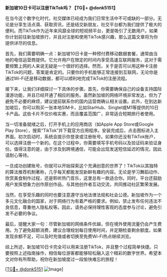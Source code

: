**新加坡10日卡可以注册TikTok吗？【TG💪+ @donk5151】**

在当今这个数字化时代，社交媒体已经成为我们日常生活中不可或缺的一部分。无论是分享生活点滴、获取资讯，还是结交新朋友，社交平台都为我们提供了极大的便利。而TikTok作为近年来风靡全球的短视频平台，更是吸引了无数用户。如果你计划前往新加坡旅行，并且对注册和使用TikTok感兴趣，那么这篇文章将为你提供详尽的信息。

首先，我们需要明确一点：新加坡10日卡是一种预付费移动数据套餐，通常由当地的电信运营商提供。它允许用户在限定的时间内享受高速互联网服务，这对于需要频繁上网的人来说无疑是一个很好的选择。然而，关于是否可以用这种卡注册TikTok的问题，答案是肯定的。只要你的手机能够正常连接到互联网，无论你是通过Wi-Fi还是移动数据，都可以顺利地完成TikTok的注册流程。

接下来，让我们详细探讨一下具体的步骤。首先，你需要确保自己的设备支持国际漫游功能，并且已经开通了相应的服务。虽然新加坡的网络环境非常发达，但为了避免不必要的麻烦，建议提前联系你的国内运营商确认相关设置。此外，在到达新加坡后，你可以购买一张本地SIM卡，比如StarHub、Singtel或M1等提供的10日卡产品。这些卡片不仅价格实惠，而且覆盖范围广，非常适合短期旅行者使用。

当一切准备就绪之后，打开手机上的应用商店（如Apple App Store或Google Play Store），搜索“TikTok”并下载官方应用程序。安装完成后，点击图标进入主界面。初次启动时，系统会提示你登录或注册账号。如果你还没有TikTok账户，可以选择注册一个新的。在这个过程中，你需要填写手机号码以及验证码来验证身份。值得注意的是，由于涉及到跨境通信，可能会出现发送短信延迟的情况，因此请耐心等待。

一旦成功创建账号，你就可以开始探索这个充满创意的世界了！TikTok以其独特的算法推荐机制著称，几乎每天都能发现新鲜有趣的内容。无论是学习舞蹈动作、欣赏美食制作过程，还是聆听热门音乐，这里总有一款适合你。同时，平台还鼓励用户发挥想象力创作原创作品，与其他创作者互动交流，共同推动社区繁荣发展。

当然，在享受乐趣的同时也要注意遵守当地法律法规和社会公德。新加坡作为一个多元文化融合的国家，对于网络行为有着严格的要求。例如，禁止发布任何违法不良信息，尊重他人隐私权等。因此，请务必保持理性客观的态度参与讨论，避免引发不必要的争议。

最后，提醒大家一句：尽管新加坡的网络条件优越，但在境外使用流量仍会产生费用。为了避免超额消费，建议合理规划每日使用时间，并定期检查剩余额度。如果发现余额不足，可以及时充值或者切换至免费Wi-Fi热点继续浏览。

综上所述，新加坡10日卡完全可以用来注册TikTok，并且整个过程简单快捷。只要按照上述指南操作，相信每位游客都能够轻松融入这个精彩的数字世界。希望本文对你有所帮助，祝你在新加坡度过一段愉快难忘的旅程！

[[TG💪+ @donk5151](https://t.me/s/donk5151) ![Image](https://i.postimg.cc/rwNCRYN7/Snipaste-2025-04-30-17-27-05.png)]